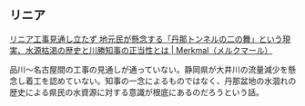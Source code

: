 ## リニア

[リニア工事見通し立たず 地元民が懸念する「丹那トンネルの二の舞」という現実、水源枯渇の歴史と川勝知事の正当性とは | Merkmal（メルクマール）](https://merkmal-biz.jp/post/46466)

品川～名古屋間の工事の見通しが通っていない。静岡県が大井川の流量減少を懸念し着工を認めていない。知事の一念によるものではなく、丹那盆地の水涸れの歴史による県民の水資源に対する意識が根底にあるのだろうという話。
